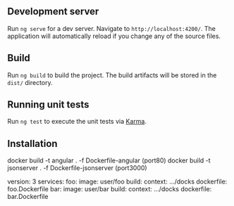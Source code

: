 ## Development server

Run `ng serve` for a dev server. Navigate to `http://localhost:4200/`. The application will automatically reload if you change any of the source files.

## Build

Run `ng build` to build the project. The build artifacts will be stored in the `dist/` directory.

## Running unit tests

Run `ng test` to execute the unit tests via [Karma](https://karma-runner.github.io).

## Installation

docker build -t angular . -f Dockerfile-angular (port80)
docker build -t jsonserver . -f Dockerfile-jsonserver (port3000)

version: 3
services:
  foo:
    image: user/foo
    build:
      context: .../docks
      dockerfile: foo.Dockerfile
  bar:
    image: user/bar
    build:
      context: .../docks
      dockerfile: bar.Dockerfile